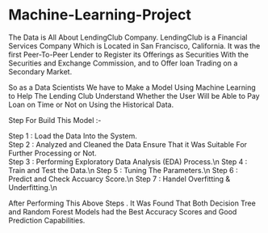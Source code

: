 # Machine-Learning-Project
The Data is All About LendingClub Company.
LendingClub is a Financial Services Company Which is Located in San Francisco, California.
It was the first Peer-To-Peer Lender to Register its Offerings as Securities With the Securities and Exchange Commission, and to Offer loan Trading on a Secondary Market.

So as a Data Scientists We have to Make a Model Using Machine Learning to Help The Lending Club Understand Whether the User Will be Able to Pay Loan on Time or Not on Using the Historical Data.

Step For Build This Model :-

  Step 1 : Load the Data Into the System.\
  Step 2 : Analyzed and Cleaned the Data Ensure That it Was Suitable For Further Processing or Not.\
  Step 3 : Performing Exploratory Data Analysis (EDA) Process.\n
  Step 4 : Train and Test the Data.\n
  Step 5 : Tuning The Parameters.\n
  Step 6 : Predict and Check Accuarcy Score.\n
  Step 7 : Handel Overfitting & Underfitting.\n

After Performing This Above Steps . It Was Found That Both Decision Tree and Random Forest Models had the Best Accuracy Scores and Good Prediction Capabilities.
